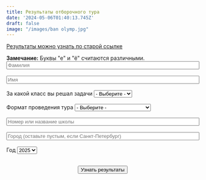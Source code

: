 ```yaml
---
title: Результаты отборочного тура
date: '2024-05-06T01:40:13.745Z'
draft: false
image: "/images/ban olymp.jpg"
---
```


[Результаты можно узнать по старой ссылке](https://yumsh.ru/cms/ol-query)

<form action="/cms/ol-query" method="post" id="olymp-results-query-form" accept-charset="UTF-8">
    <div><b>Замечание:</b> Буквы "е" и "ё" считаются различными.
        <div class="form-item form-type-textfield form-item-family-name">
            <input type="text" id="edit-family-name" name="family_name" value="" size="60" maxlength="128" class="form-text required" placeholder="Фамилия">
        </div><br>
        <div class="form-item form-type-textfield form-item-name">
            <input type="text" id="edit-name" name="name" value="" size="60" maxlength="128" class="form-text required" placeholder="Имя">
        </div><br>
        <div class="form-item form-type-select form-item-paral">
            <label for="edit-paral">За какой класс вы решал задачи</label>
            <select id="edit-paral" name="paral" class="form-select required">
                <option value="" selected="selected">- Выберите -</option>
                <option value="4">4</option>
                <option value="5">5</option>
                <option value="6">6</option>
                <option value="7">7</option>
                <option value="8">8</option>
                <option value="9">9</option>
                <option value="10">10</option>
                <option value="11">11</option>
            </select>
        </div><br>
        <div class="form-item form-type-select form-item-tour-format">
            <label for="edit-tour-format">Формат проведения тура</label>
            <select id="edit-tour-format" name="tour_format" class="form-select required">
                <option value="" selected="selected">- Выберите -</option>
                <option value="zaoch">Заочный</option>
                <option value="distant">Дистанционный 1</option>
                <option value="distant_2">Дистанционный 2</option>
                <option value="pers">Персональное приглашение</option>
            </select>
        </div><br>
        <div class="form-item form-type-textfield form-item-school-name">
            <input type="text" id="edit-school-name" name="school_name" value="" size="60" maxlength="128" class="form-text" placeholder="Номер или название школы">
        </div><br>
        <div class="form-item form-type-textfield form-item-city">
            <input type="text" id="edit-city" name="city" value="" size="60" maxlength="128" class="form-text" placeholder="Город (оставьте пустым, если Санкт-Петербург)">
        </div><br>
            <div class="form-item form-type-select form-item-year">
            <label for="edit-year">Год</label>
            <select id="edit-year" name="year" class="form-select required">
                <option value="2012">2012</option>
                <option value="2013">2013</option>
                <option value="2014">2014</option>
                <option value="2015">2015</option>
                <option value="2016">2016</option>
                <option value="2017">2017</option>
                <option value="2018">2018</option>
                <option value="2019">2019</option>
                <option value="2020">2020</option>
                <option value="2021">2021</option>
                <option value="2022">2022</option>
                <option value="2023">2023</option>
                <option value="2024">2024</option>
                <option value="2025" selected="selected">2025</option>
            </select>
        </div><br>
        <p style="text-align: center;"> 
            <input type="submit" id="edit-submit" name="op" value="Узнать результаты" class="form-submit">
        </p>
        <!-- <input type="hidden" name="form_build_id" value="form-dY7gsxUcf8uLwOqsCLHvecG5mmLTXQzywDVAdoz8b18">
        <input type="hidden" name="form_id" value="olymp_results_query_form"> -->
    </div>
</form>
